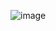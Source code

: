 ![image](https://github.com/ingla2020/LoginCsmApiRestWeblogic12/assets/22874119/169f9f7e-7dfb-4903-8eed-257b9857e74f)
